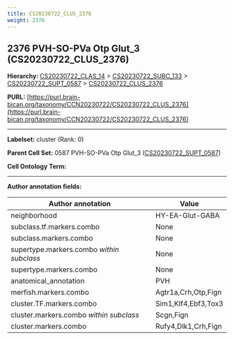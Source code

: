 ```yaml
---
title: CS20230722_CLUS_2376
weight: 2376
---
```

## 2376 PVH-SO-PVa Otp Glut_3 (CS20230722_CLUS_2376)
<b>Hierarchy: </b>
[CS20230722_CLAS_14](../CS20230722_CLAS_14) >
[CS20230722_SUBC_133](../CS20230722_SUBC_133) >
[CS20230722_SUPT_0587](../CS20230722_SUPT_0587) >
[CS20230722_CLUS_2376](../CS20230722_CLUS_2376)

**PURL:** [https://purl.brain-bican.org/taxonomy/CCN20230722/CS20230722_CLUS_2376](https://purl.brain-bican.org/taxonomy/CCN20230722/CS20230722_CLUS_2376)

---


**Labelset:** cluster (Rank: 0)

**Parent Cell Set:** 0587 PVH-SO-PVa Otp Glut_3 ([CS20230722_SUPT_0587](../CS20230722_SUPT_0587))



**Cell Ontology Term:** 

[MARKER GENES.]: #


---

[TRANSFERRED ANNOTATIONS.]: #


[AUTHOR ANNOTATION FIELDS.]: #


**Author annotation fields:**

| Author annotation | Value |
|-------------------|-------|
|neighborhood|HY-EA-Glut-GABA|
|subclass.tf.markers.combo|None|
|subclass.markers.combo|None|
|supertype.markers.combo _within subclass_|None|
|supertype.markers.combo|None|
|anatomical_annotation|PVH|
|merfish.markers.combo|Agtr1a,Crh,Otp,Fign|
|cluster.TF.markers.combo|Sim1,Klf4,Ebf3,Tox3|
|cluster.markers.combo _within subclass_|Scgn,Fign|
|cluster.markers.combo|Rufy4,Dlk1,Crh,Fign|
